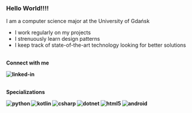 ### Hello World!!!!
I am a computer science major at the University of Gdańsk<br>
- I work regularly on my projects
- I strenuously learn design patterns
- I keep track of state-of-the-art technology looking for better solutions



<br><b>Connect with me<b><br>
  
[<img align="left" alt="linked-in" src="https://img.shields.io/badge/linkedin-%230077B5.svg?&style=for-the-badge&logo=linkedin&logoColor=white" />](https://www.linkedin.com/in/jogonowski/)<br>

<br><b>Specializations<b><br>

<img align="left" alt="python" src="https://img.shields.io/badge/python-3670A0?style=for-the-badge&logo=python&logoColor=ffdd54" />
<img align="left" alt="kotlin" src="https://img.shields.io/static/v1?style=for-the-badge&message=Kotlin&color=7F52FF&logo=Kotlin&logoColor=FFFFFF&label=" />
<img align="left" alt="csharp" src="https://img.shields.io/static/v1?style=for-the-badge&message=C+Sharp&color=239120&logo=C+Sharp&logoColor=FFFFFF&label=" />
<img align="left" alt="dotnet" src="https://img.shields.io/static/v1?style=for-the-badge&message=.NET&color=512BD4&logo=.NET&logoColor=FFFFFF&label=" />
<img align="left" alt="html5" src="https://img.shields.io/static/v1?style=for-the-badge&message=HTML5&color=E34F26&logo=HTML5&logoColor=FFFFFF&label=" />
<img align="left" alt="android" src="https://img.shields.io/static/v1?style=for-the-badge&message=Android&color=222222&logo=Android&logoColor=3DDC84&label=" /><br>
<br>
